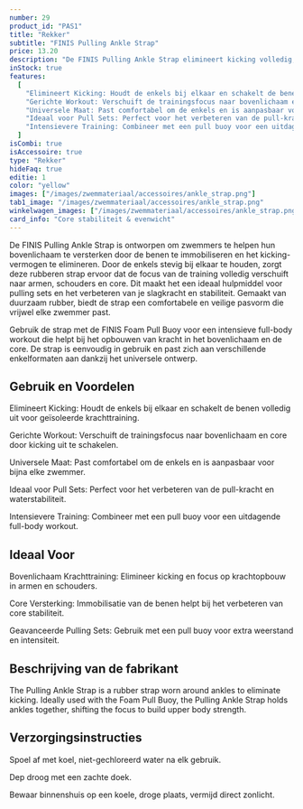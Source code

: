 ```yaml
---
number: 29
product_id: "PAS1"
title: "Rekker"
subtitle: "FINIS Pulling Ankle Strap"
price: 13.20
description: "De FINIS Pulling Ankle Strap elimineert kicking volledig, waardoor je de focus kunt leggen op bovenlichaamstraining en krachtopbouw. Combineer met de Foam Pull Buoy voor een nog intensievere workout en meer stabiliteit."
inStock: true
features:
  [
    "Elimineert Kicking: Houdt de enkels bij elkaar en schakelt de benen volledig uit voor geïsoleerde krachttraining.",
    "Gerichte Workout: Verschuift de trainingsfocus naar bovenlichaam en core door kicking uit te schakelen.",
    "Universele Maat: Past comfortabel om de enkels en is aanpasbaar voor bijna elke zwemmer.",
    "Ideaal voor Pull Sets: Perfect voor het verbeteren van de pull-kracht en waterstabiliteit.",
    "Intensievere Training: Combineer met een pull buoy voor een uitdagende full-body workout.",
  ]
isCombi: true
isAccessoire: true
type: "Rekker"
hideFaq: true
editie: 1
color: "yellow"
images: ["/images/zwemmateriaal/accessoires/ankle_strap.png"]
tab1_image: "/images/zwemmateriaal/accessoires/ankle_strap.png"
winkelwagen_images: ["/images/zwemmateriaal/accessoires/ankle_strap.png"]
card_info: "Core stabiliteit & evenwicht"
---
```


De FINIS Pulling Ankle Strap is ontworpen om zwemmers te helpen hun bovenlichaam te versterken door de benen te immobiliseren en het kicking-vermogen te elimineren. Door de enkels stevig bij elkaar te houden, zorgt deze rubberen strap ervoor dat de focus van de training volledig verschuift naar armen, schouders en core. Dit maakt het een ideaal hulpmiddel voor pulling sets en het verbeteren van je slagkracht en stabiliteit. Gemaakt van duurzaam rubber, biedt de strap een comfortabele en veilige pasvorm die vrijwel elke zwemmer past.

Gebruik de strap met de FINIS Foam Pull Buoy voor een intensieve full-body workout die helpt bij het opbouwen van kracht in het bovenlichaam en de core. De strap is eenvoudig in gebruik en past zich aan verschillende enkelformaten aan dankzij het universele ontwerp.

## Gebruik en Voordelen

Elimineert Kicking: Houdt de enkels bij elkaar en schakelt de benen volledig uit voor geïsoleerde krachttraining.

Gerichte Workout: Verschuift de trainingsfocus naar bovenlichaam en core door kicking uit te schakelen.

Universele Maat: Past comfortabel om de enkels en is aanpasbaar voor bijna elke zwemmer.

Ideaal voor Pull Sets: Perfect voor het verbeteren van de pull-kracht en waterstabiliteit.

Intensievere Training: Combineer met een pull buoy voor een uitdagende full-body workout.

## Ideaal Voor

Bovenlichaam Krachttraining: Elimineer kicking en focus op krachtopbouw in armen en schouders.

Core Versterking: Immobilisatie van de benen helpt bij het verbeteren van core stabiliteit.

Geavanceerde Pulling Sets: Gebruik met een pull buoy voor extra weerstand en intensiteit.

## Beschrijving van de fabrikant

The Pulling Ankle Strap is a rubber strap worn around ankles to eliminate kicking. Ideally used with the Foam Pull Buoy, the Pulling Ankle Strap holds ankles together, shifting the focus to build upper body strength.

## Verzorgingsinstructies

Spoel af met koel, niet-gechloreerd water na elk gebruik.

Dep droog met een zachte doek.

Bewaar binnenshuis op een koele, droge plaats, vermijd direct zonlicht.
